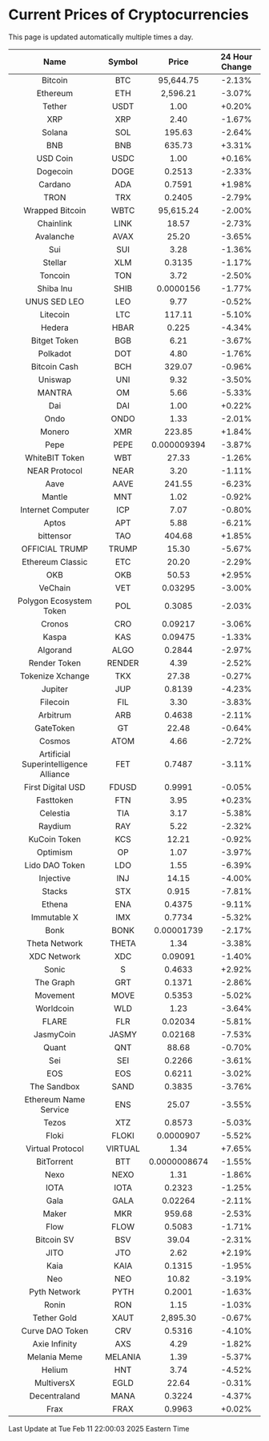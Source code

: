 # Current Prices of Cryptocurrencies
This page is updated automatically multiple times a day.

| Name | Symbol | Price | 24 Hour Change |
| :---: |:---:| :---: | :---: |
| Bitcoin | BTC | 95,644.75 | -2.13% |
| Ethereum | ETH | 2,596.21 | -3.07% |
| Tether | USDT | 1.00 | +0.20% |
| XRP | XRP | 2.40 | -1.67% |
| Solana | SOL | 195.63 | -2.64% |
| BNB | BNB | 635.73 | +3.31% |
| USD Coin | USDC | 1.00 | +0.16% |
| Dogecoin | DOGE | 0.2513 | -2.33% |
| Cardano | ADA | 0.7591 | +1.98% |
| TRON | TRX | 0.2405 | -2.79% |
| Wrapped Bitcoin | WBTC | 95,615.24 | -2.00% |
| Chainlink | LINK | 18.57 | -2.73% |
| Avalanche | AVAX | 25.20 | -3.65% |
| Sui | SUI | 3.28 | -1.36% |
| Stellar | XLM | 0.3135 | -1.17% |
| Toncoin | TON | 3.72 | -2.50% |
| Shiba Inu | SHIB | 0.0000156 | -1.77% |
| UNUS SED LEO | LEO | 9.77 | -0.52% |
| Litecoin | LTC | 117.11 | -5.10% |
| Hedera | HBAR | 0.225 | -4.34% |
| Bitget Token | BGB | 6.21 | -3.67% |
| Polkadot | DOT | 4.80 | -1.76% |
| Bitcoin Cash | BCH | 329.07 | -0.96% |
| Uniswap | UNI | 9.32 | -3.50% |
| MANTRA | OM | 5.66 | -5.33% |
| Dai | DAI | 1.00 | +0.22% |
| Ondo | ONDO | 1.33 | -2.01% |
| Monero | XMR | 223.85 | +1.84% |
| Pepe | PEPE | 0.000009394 | -3.87% |
| WhiteBIT Token | WBT | 27.33 | -1.26% |
| NEAR Protocol | NEAR | 3.20 | -1.11% |
| Aave | AAVE | 241.55 | -6.23% |
| Mantle | MNT | 1.02 | -0.92% |
| Internet Computer | ICP | 7.07 | -0.80% |
| Aptos | APT | 5.88 | -6.21% |
| bittensor | TAO | 404.68 | +1.85% |
| OFFICIAL TRUMP | TRUMP | 15.30 | -5.67% |
| Ethereum Classic | ETC | 20.20 | -2.29% |
| OKB | OKB | 50.53 | +2.95% |
| VeChain | VET | 0.03295 | -3.00% |
| Polygon Ecosystem Token | POL | 0.3085 | -2.03% |
| Cronos | CRO | 0.09217 | -3.06% |
| Kaspa | KAS | 0.09475 | -1.33% |
| Algorand | ALGO | 0.2844 | -2.97% |
| Render Token | RENDER | 4.39 | -2.52% |
| Tokenize Xchange | TKX | 27.38 | -0.27% |
| Jupiter | JUP | 0.8139 | -4.23% |
| Filecoin | FIL | 3.30 | -3.83% |
| Arbitrum | ARB | 0.4638 | -2.11% |
| GateToken | GT | 22.48 | -0.64% |
| Cosmos | ATOM | 4.66 | -2.72% |
| Artificial Superintelligence Alliance | FET | 0.7487 | -3.11% |
| First Digital USD | FDUSD | 0.9991 | -0.05% |
| Fasttoken | FTN | 3.95 | +0.23% |
| Celestia | TIA | 3.17 | -5.38% |
| Raydium | RAY | 5.22 | -2.32% |
| KuCoin Token | KCS | 12.21 | -0.92% |
| Optimism | OP | 1.07 | -3.97% |
| Lido DAO Token | LDO | 1.55 | -6.39% |
| Injective | INJ | 14.15 | -4.00% |
| Stacks | STX | 0.915 | -7.81% |
| Ethena | ENA | 0.4375 | -9.11% |
| Immutable X | IMX | 0.7734 | -5.32% |
| Bonk | BONK | 0.00001739 | -2.17% |
| Theta Network | THETA | 1.34 | -3.38% |
| XDC Network | XDC | 0.09091 | -1.40% |
| Sonic | S | 0.4633 | +2.92% |
| The Graph | GRT | 0.1371 | -2.86% |
| Movement | MOVE | 0.5353 | -5.02% |
| Worldcoin | WLD | 1.23 | -3.64% |
| FLARE | FLR | 0.02034 | -5.81% |
| JasmyCoin | JASMY | 0.02168 | -7.53% |
| Quant | QNT | 88.68 | -0.70% |
| Sei | SEI | 0.2266 | -3.61% |
| EOS | EOS | 0.6211 | -3.02% |
| The Sandbox | SAND | 0.3835 | -3.76% |
| Ethereum Name Service | ENS | 25.07 | -3.55% |
| Tezos | XTZ | 0.8573 | -5.03% |
| Floki | FLOKI | 0.0000907 | -5.52% |
| Virtual Protocol | VIRTUAL | 1.34 | +7.65% |
| BitTorrent | BTT | 0.0000008674 | -1.55% |
| Nexo | NEXO | 1.31 | -1.86% |
| IOTA | IOTA | 0.2323 | -1.25% |
| Gala | GALA | 0.02264 | -2.11% |
| Maker | MKR | 959.68 | -2.53% |
| Flow | FLOW | 0.5083 | -1.71% |
| Bitcoin SV | BSV | 39.04 | -2.31% |
| JITO | JTO | 2.62 | +2.19% |
| Kaia | KAIA | 0.1315 | -1.95% |
| Neo | NEO | 10.82 | -3.19% |
| Pyth Network | PYTH | 0.2001 | -1.63% |
| Ronin | RON | 1.15 | -1.03% |
| Tether Gold | XAUT | 2,895.30 | -0.67% |
| Curve DAO Token | CRV | 0.5316 | -4.10% |
| Axie Infinity | AXS | 4.29 | -1.82% |
| Melania Meme | MELANIA | 1.39 | -5.37% |
| Helium | HNT | 3.74 | -4.52% |
| MultiversX | EGLD | 22.64 | -0.31% |
| Decentraland | MANA | 0.3224 | -4.37% |
| Frax | FRAX | 0.9963 | +0.02% |

Last Update at Tue Feb 11 22:00:03 2025 Eastern Time